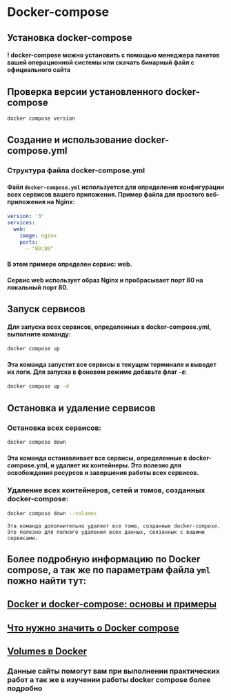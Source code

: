 # Docker-compose

## Установка docker-compose
#### ! docker-compose можно установить с помощью менеджера пакетов вашей операционной системы или скачать бинарный файл с официального сайта

## Проверка версии установленного docker-compose
```sh
docker compose version
```

## Создание и использование docker-compose.yml
### Структура файла docker-compose.yml
#### Файл `docker-compose.yml` используется для определения конфигурации всех сервисов вашего приложения. Пример файла для простого веб-приложения на Nginx:
```yml
version: '3'
services:
  web:
    image: nginx
    ports:
      – "80:80"
```
#### В этом примере определен сервис: web.
#### Сервис web использует образ Nginx и пробрасывает порт 80 на локальный порт 80.

## Запуск сервисов
#### Для запуска всех сервисов, определенных в docker-compose.yml, выполните команду:
```sh
docker compose up
```
#### Эта команда запустит все сервисы в текущем терминале и выведет их логи. Для запуска в фоновом режиме добавьте флаг `-d`:
```sh
docker compose up -d
```

## Остановка и удаление сервисов
### Остановка всех сервисов:
```sh
docker compose down
```
#### Эта команда останавливает все сервисы, определенные в docker-compose.yml, и удаляет их контейнеры. Это полезно для освобождения ресурсов и завершения работы всех сервисов.

### Удаление всех контейнеров, сетей и томов, созданных docker-compose:
```sh
docker compose down --volumes
```
`Эта команда дополнительно удаляет все тома, созданные docker-compose. Это полезно для полного удаления всех данных, связанных с вашими сервисами.`

## Более подробную информацию по Docker compose, а так же по параметрам файла `yml` пожно найти тут:
## <a href="https://sky.pro/wiki/java/docker-i-docker-compose-osnovy-i-primery/">Docker и docker-compose: основы и примеры</a>
## <a href="https://habr.com/ru/articles/804331/">Что нужно значить о Docker compose</a>
## <a href="https://hmarketing.ru/blog/docker/volumes/">Volumes в Docker</a>
### Данные сайты помогут вам при выполнении практических работ а так же в изучении работы docker compose более подробно